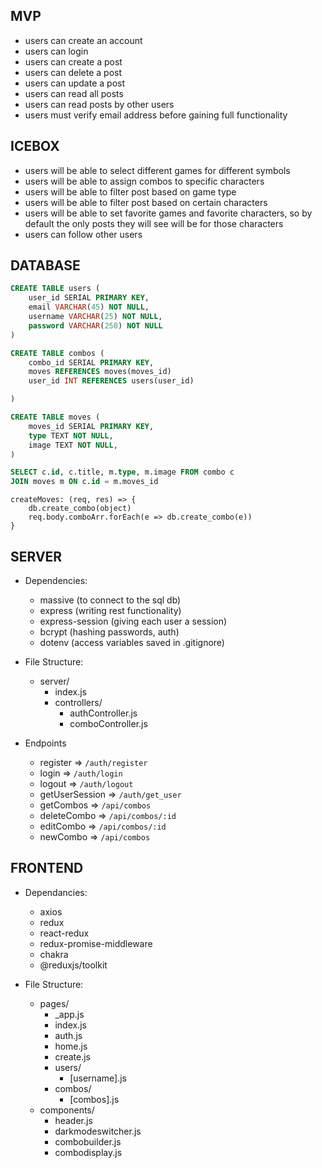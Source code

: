 ## MVP

- users can create an account
- users can login
- users can create a post
- users can delete a post
- users can update a post
- users can read all posts
- users can read posts by other users
- users must verify email address before gaining full functionality

## ICEBOX

- users will be able to select different games for different symbols
- users will be able to assign combos to specific characters
- users will be able to filter post based on game type
- users will be able to filter post based on certain characters
- users will be able to set favorite games and favorite characters, so by default the only posts they will see will be for those characters
- users can follow other users

## DATABASE

```SQL
CREATE TABLE users (
    user_id SERIAL PRIMARY KEY,
    email VARCHAR(45) NOT NULL,
    username VARCHAR(25) NOT NULL,
    password VARCHAR(250) NOT NULL
)
```

```SQL
CREATE TABLE combos (
    combo_id SERIAL PRIMARY KEY,
    moves REFERENCES moves(moves_id)
    user_id INT REFERENCES users(user_id)

)
```

```SQL
CREATE TABLE moves (
    moves_id SERIAL PRIMARY KEY,
    type TEXT NOT NULL,
    image TEXT NOT NULL,
)

SELECT c.id, c.title, m.type, m.image FROM combo c
JOIN moves m ON c.id = m.moves_id
```

```JS
createMoves: (req, res) => {
    db.create_combo(object)
    req.body.comboArr.forEach(e => db.create_combo(e))
}
```

## SERVER

- Dependencies: 
    - massive (to connect to the sql db)
    - express (writing rest functionality)
    - express-session (giving each user a session)
    - bcrypt (hashing passwords, auth)
    - dotenv (access variables saved in .gitignore)

- File Structure: 
    - server/
        - index.js
        - controllers/
            - authController.js
            - comboController.js

- Endpoints
    - register => `/auth/register`
    - login => `/auth/login`
    - logout => `/auth/logout`
    - getUserSession => `/auth/get_user`
    - getCombos => `/api/combos`
    - deleteCombo => `/api/combos/:id`
    - editCombo => `/api/combos/:id`
    - newCombo => `/api/combos`

## FRONTEND

- Dependancies: 
    - axios
    - redux
    - react-redux
    - redux-promise-middleware
    - chakra
    - @reduxjs/toolkit

- File Structure:
    - pages/
        - _app.js
        - index.js
        - auth.js
        - home.js
        - create.js
        - users/
            - [username].js
        - combos/
            - [combos].js
    - components/
        - header.js
        - darkmodeswitcher.js
        - combobuilder.js
        - combodisplay.js

